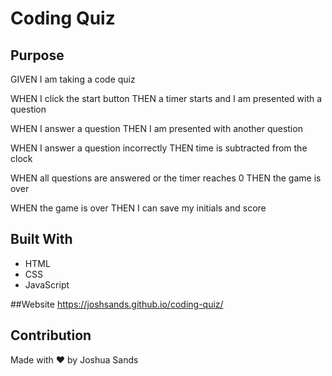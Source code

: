 # Coding Quiz

## Purpose
GIVEN I am taking a code quiz

WHEN I click the start button
THEN a timer starts and I am presented with a question

WHEN I answer a question
THEN I am presented with another question

WHEN I answer a question incorrectly
THEN time is subtracted from the clock

WHEN all questions are answered or the timer reaches 0
THEN the game is over

WHEN the game is over
THEN I can save my initials and score

## Built With
* HTML
* CSS
* JavaScript

##Website
https://joshsands.github.io/coding-quiz/

## Contribution
Made with ❤️ by Joshua Sands